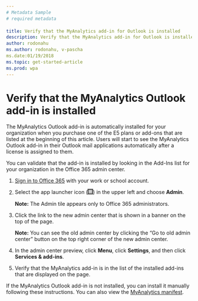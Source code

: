 ```yaml
---
# Metadata Sample
# required metadata

title: Verify that the MyAnalytics add-in for Outlook is installed
description: Verify that the MyAnalytics add-in for Outlook is installed
author: rodonahu
ms.author: rodonahu, v-pascha
ms.date:01/19/2018
ms.topic: get-started-article
ms.prod: wpa
---
```


# Verify that the MyAnalytics Outlook add-in is installed

The MyAnalytics Outlook add-in is automatically installed for your organization when you purchase one of the E5 plans or add-ons that are listed at the beginning of this article. Users will start to see the MyAnalytics Outlook add-in in their Outlook mail applications automatically after a license is assigned to them.

You can validate that the add-in is installed by looking in the Add-Ins list for your organization in the Office 365 admin center.

1. [Sign in to Office 365](https://support.office.com/en-us/article/where-to-sign-in-to-office-365-for-business-e9eb7d51-5430-4929-91ab-6157c5a050b4?ui=en-US&rs=en-US&ad=US) with your work or school account.

2. Select the app launcher icon (<img src="../../Images/app_launcher_icon.png" width="3%" height="3%" alt="Office 365 app launcher icon">) in the upper left and choose **Admin**.

    **Note:** The Admin tile appears only to Office 365 administrators.

3. Click the link to the new admin center that is shown in a banner on the top of the page.

    **Note:** You can see the old admin center by clicking the “Go to old admin center” button on the top right corner of the new admin center.

4. In the admin center preview, click **Menu**, click **Settings**, and then click **Services & add-ins**.

5. Verify that the MyAnalytics add-in is in the list of the installed add-ins that are displayed on the page.

If the MyAnalytics Outlook add-in is not installed, you can install it manually following these instructions. You can also view the [MyAnalytics manifest](https://agave.o365weve.com/manifest/Delve%20Analytics%20Official%20.xml).